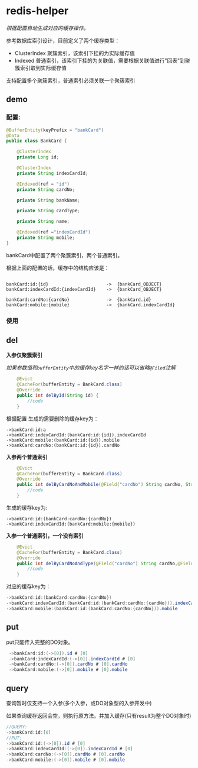 # redis-helper

*根据配置自动生成对应的缓存操作。*


参考数据库索引设计，目前定义了两个缓存类型：
* ClusterIndex
    聚簇索引，该索引下挂的为实际缓存值
* Indexed
    普通索引，该索引下挂的为关联值，需要根据关联值进行"回表"到聚簇索引取到实际缓存值


支持配置多个聚簇索引，普通索引必须关联一个聚簇索引

## demo

### 配置:

```java
@BufferEntity(keyPrefix = "bankCard")
@Data
public class BankCard {

    @ClusterIndex
    private Long id;

    @ClusterIndex
    private String indexCardId;

    @Indexed(ref = "id")
    private String cardNo;

    private String bankName;

    private String cardType;

    private String name;

    @Indexed(ref ="indexCardId")
    private String mobile;
}
```
bankCard中配置了两个聚簇索引，两个普通索引。

根据上面的配置的话，缓存中的结构应该是：
```

bankCard:id:{id}                      ->  {bankCard_OBJECT}
bankCard:indexCardId:{indexCardId}    ->  {bankCard_OBJECT}

bankCard:cardNo:{cardNo}              ->  {bankCard.id}
bankCard:mobile:{mobile}              ->  {bankCard.indexCardId}

```

### 使用

## del
<b>入参仅聚簇索引</b>

 *如果参数值和`bufferEntity`中的缓存key名字一样的话可以省略`@Filed`注解*
```java
    @Evict
    @CacheFor(bufferEntity = BankCard.class)
    @Override
    public int delById(String id) {
        //code
    }
```
根据配置 生成的需要删除的缓存key为：
```
->bankCard:id:a
->bankCard:indexCardId:(bankCard:id:{id}).indexCardId
->bankCard:mobile:(bankCard:id:{id}).mobile
->bankCard:cardNo:(bankCard:id:{id}).cardNo
```

<b>入参两个普通索引</b>
```java
    @Evict
    @CacheFor(bufferEntity = BankCard.class)
    @Override
    public int delByCardNoAndMobile(@Field("cardNo") String cardNo, String mobile){
        //code
    }
```
生成的缓存key为:
```
->bankCard:id:(bankCard:cardNo:{cardNo})
->bankCard:indexCardId:(bankCard:mobile:{mobile})
```
<b>入参一个普通索引，一个没有索引</b>
```java
    @Evict
    @CacheFor(bufferEntity = BankCard.class)
    @Override
    public int delByCardNoAndType(@Field("cardNo") String cardNo,@Field("cardType") String type){
        //code
    }
```

对应的缓存key为：
```java
->bankCard:id:(bankCard:cardNo:{cardNo})
->bankCard:indexCardId:(bankCard:id:(bankCard:cardNo:{cardNo})).indexCardId
->bankCard:mobile:(bankCard:id:(bankCard:cardNo:{cardNo})).mobile
```

## put
 put只能传入完整的DO对象。    
```java
 ->bankCard:id:(->[0]).id # [0]
 ->bankCard:indexCardId:(->[0]).indexCardId # [0]
 ->bankCard:cardNo:(->[0]).cardNo # [0].cardNo
 ->bankCard:mobile:(->[0]).mobile # [0].mobile
```
## query
查询暂时仅支持一个入参(多个入参，或DO对象型的入参开发中)

如果查询缓存返回会空，则执行原方法。并加入缓存(只有result为整个DO对象时)
```java
//QUERY:
->bankCard:id:[0]
//PUT:
->bankCard:id:(->[0]).id # [0]
->bankCard:indexCardId:(->[0]).indexCardId # [0]
->bankCard:cardNo:(->[0]).cardNo # [0].cardNo
->bankCard:mobile:(->[0]).mobile # [0].mobile
```